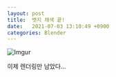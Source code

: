 ```yaml
---
layout: post
title:  뱃지 채색 끝!
date:   2021-07-03 13:10:49 +0900
categories: Blender
---
```


![Imgur](https://i.imgur.com/IudGVh1.jpg)

이제 렌더링만 남았다...